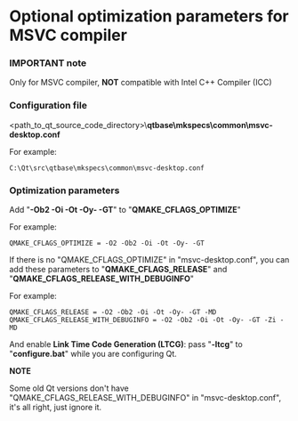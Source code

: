 ﻿# Optional optimization parameters for MSVC compiler

### IMPORTANT note

Only for MSVC compiler, **NOT** compatible with Intel C++ Compiler (ICC)

### Configuration file

<path_to_qt_source_code_directory>\\**qtbase\mkspecs\common\msvc-desktop.conf**

For example:
```text
C:\Qt\src\qtbase\mkspecs\common\msvc-desktop.conf
```

### Optimization parameters

Add "**-Ob2 -Oi -Ot -Oy- -GT**" to "**QMAKE_CFLAGS_OPTIMIZE**"

For example:
```text
QMAKE_CFLAGS_OPTIMIZE = -O2 -Ob2 -Oi -Ot -Oy- -GT
```

If there is no "QMAKE_CFLAGS_OPTIMIZE" in "msvc-desktop.conf", you can add these parameters to "**QMAKE_CFLAGS_RELEASE**" and "**QMAKE_CFLAGS_RELEASE_WITH_DEBUGINFO**"

For example:
```text
QMAKE_CFLAGS_RELEASE = -O2 -Ob2 -Oi -Ot -Oy- -GT -MD
QMAKE_CFLAGS_RELEASE_WITH_DEBUGINFO = -O2 -Ob2 -Oi -Ot -Oy- -GT -Zi -MD
```

And enable **Link Time Code Generation (LTCG)**: pass "**-ltcg**" to "**configure.bat**" while you are configuring Qt.

**NOTE**

Some old Qt versions don't have "QMAKE_CFLAGS_RELEASE_WITH_DEBUGINFO" in "msvc-desktop.conf", it's all right, just ignore it.
